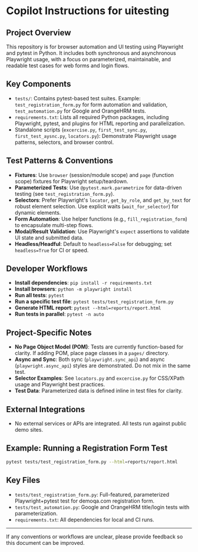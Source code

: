 # Copilot Instructions for uitesting

## Project Overview
This repository is for browser automation and UI testing using Playwright and pytest in Python. It includes both synchronous and asynchronous Playwright usage, with a focus on parameterized, maintainable, and readable test cases for web forms and login flows.

## Key Components
- `tests/`: Contains pytest-based test suites. Example: `test_registration_form.py` for form automation and validation, `test_automation.py` for Google and OrangeHRM tests.
- `requirements.txt`: Lists all required Python packages, including Playwright, pytest, and plugins for HTML reporting and parallelization.
- Standalone scripts (`excercise.py`, `first_test_sync.py`, `first_test_aysnc.py`, `locators.py`): Demonstrate Playwright usage patterns, selectors, and browser control.

## Test Patterns & Conventions
- **Fixtures**: Use `browser` (session/module scope) and `page` (function scope) fixtures for Playwright setup/teardown.
- **Parameterized Tests**: Use `@pytest.mark.parametrize` for data-driven testing (see `test_registration_form.py`).
- **Selectors**: Prefer Playwright's `locator`, `get_by_role`, and `get_by_text` for robust element selection. Use explicit waits (`wait_for_selector`) for dynamic elements.
- **Form Automation**: Use helper functions (e.g., `fill_registration_form`) to encapsulate multi-step flows.
- **Modal/Result Validation**: Use Playwright's `expect` assertions to validate UI state and submitted data.
- **Headless/Headful**: Default to `headless=False` for debugging; set `headless=True` for CI or speed.

## Developer Workflows
- **Install dependencies**: `pip install -r requirements.txt`
- **Install browsers**: `python -m playwright install`
- **Run all tests**: `pytest`
- **Run a specific test file**: `pytest tests/test_registration_form.py`
- **Generate HTML report**: `pytest --html=reports/report.html`
- **Run tests in parallel**: `pytest -n auto`

## Project-Specific Notes
- **No Page Object Model (POM)**: Tests are currently function-based for clarity. If adding POM, place page classes in a `pages/` directory.
- **Async and Sync**: Both sync (`playwright.sync_api`) and async (`playwright.async_api`) styles are demonstrated. Do not mix in the same test.
- **Selector Examples**: See `locators.py` and `excercise.py` for CSS/XPath usage and Playwright best practices.
- **Test Data**: Parameterized data is defined inline in test files for clarity.

## External Integrations
- No external services or APIs are integrated. All tests run against public demo sites.

## Example: Running a Registration Form Test
```sh
pytest tests/test_registration_form.py --html=reports/report.html
```

## Key Files
- `tests/test_registration_form.py`: Full-featured, parameterized Playwright+pytest test for demoqa.com registration form.
- `tests/test_automation.py`: Google and OrangeHRM title/login tests with parameterization.
- `requirements.txt`: All dependencies for local and CI runs.

---
If any conventions or workflows are unclear, please provide feedback so this document can be improved.
